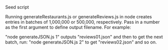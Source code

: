 Seed script

Running generateRestaurants.js or generateReviews.js in node creates entries
in batches of 1,000,000 or 500,000, respectively. Pass in a number as the
first argument to define output filename. For example:

"node generateJSON.js 1" outputs "reviews01.json"
and then to get the next batch, run:
"node generateJSON.js 2" to get "reviews02.json"
and so on.
